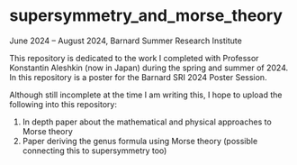 # supersymmetry_and_morse_theory
June 2024 – August 2024, Barnard Summer Research Institute

This repository is dedicated to the work I completed with Professor Konstantin Aleshkin (now in Japan) during the spring and summer of 2024. In this repository is a poster for the Barnard SRI 2024 Poster Session.

Although still incomplete at the time I am writing this, I hope to upload the following into this repository:
  1.  In depth paper about the mathematical and physical approaches to Morse theory
  2.  Paper deriving the genus formula using Morse theory (possible connecting this to supersymmetry too)
